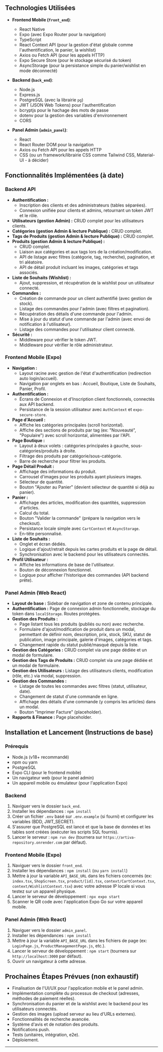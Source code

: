 ## Technologies Utilisées

- **Frontend Mobile (`front_end`)**:

  - React Native
  - Expo (avec Expo Router pour la navigation)
  - TypeScript
  - React Context API (pour la gestion d'état globale comme l'authentification, le panier, la wishlist)
  - Axios ou Fetch API (pour les appels HTTP)
  - Expo Secure Store (pour le stockage sécurisé du token)
  - AsyncStorage (pour la persistance simple du panier/wishlist en mode déconnecté)

- **Backend (`back_end`)**:

  - Node.js
  - Express.js
  - PostgreSQL (avec la librairie `pg`)
  - JWT (JSON Web Tokens) pour l'authentification
  - bcryptjs pour le hachage des mots de passe
  - dotenv pour la gestion des variables d'environnement
  - CORS

- **Panel Admin (`admin_panel`)**:
  - React
  - React Router DOM pour la navigation
  - Axios ou Fetch API pour les appels HTTP
  - CSS (ou un framework/librairie CSS comme Tailwind CSS, Material-UI - à décider)

## Fonctionnalités Implémentées (à date)

### Backend API

- **Authentification :**
  - Inscription des clients et des administrateurs (tables séparées).
  - Connexion unifiée pour clients et admins, retournant un token JWT et le rôle.
- **Utilisateurs (gestion Admin) :** CRUD complet pour les utilisateurs clients.
- **Catégories (gestion Admin & lecture Publique) :** CRUD complet.
- **Tags de Produits (gestion Admin & lecture Publique) :** CRUD complet.
- **Produits (gestion Admin & lecture Publique) :**
  - CRUD complet.
  - Liaison aux catégories et aux tags lors de la création/modification.
  - API de listage avec filtres (catégorie, tag, recherche), pagination, et tri aléatoire.
  - API de détail produit incluant les images, catégories et tags associés.
- **Liste de Souhaits (Wishlist) :**
  - Ajout, suppression, et récupération de la wishlist pour un utilisateur connecté.
- **Commandes :**
  - Création de commande pour un client authentifié (avec gestion de stock).
  - Listage des commandes pour l'admin (avec filtres et pagination).
  - Récupération des détails d'une commande pour l'admin.
  - Mise à jour du statut d'une commande par l'admin (avec envoi de notification à l'utilisateur).
  - Listage des commandes pour l'utilisateur client connecté.
- **Sécurité :**
  - Middleware pour vérifier le token JWT.
  - Middleware pour vérifier le rôle administrateur.

### Frontend Mobile (Expo)

- **Navigation :**
  - Layout racine avec gestion de l'état d'authentification (redirection auto login/accueil).
  - Navigation par onglets en bas : Accueil, Boutique, Liste de Souhaits, Panier, Profil.
- **Authentification :**
  - Écrans de Connexion et d'Inscription client fonctionnels, connectés aux API backend.
  - Persistance de la session utilisateur avec `AuthContext` et `expo-secure-store`.
- **Page d'Accueil :**
  - Affiche les catégories principales (scroll horizontal).
  - Affiche des sections de produits par tag (ex: "Nouveauté", "Populaire") avec scroll horizontal, alimentées par l'API.
- **Page Boutique :**
  - Layout à deux volets : catégories principales à gauche, sous-catégories/produits à droite.
  - Filtrage des produits par catégorie/sous-catégorie.
  - Barre de recherche pour filtrer les produits.
- **Page Détail Produit :**
  - Affichage des informations du produit.
  - Carrousel d'images pour les produits ayant plusieurs images.
  - Sélecteur de quantité.
  - Bouton "Ajouter au Panier" (devient sélecteur de quantité si déjà au panier).
- **Panier :**
  - Affichage des articles, modification des quantités, suppression d'articles.
  - Calcul du total.
  - Bouton "Valider la commande" (prépare la navigation vers le checkout).
  - Persistance locale simple avec `CartContext` et `AsyncStorage`.
  - En-tête personnalisé.
- **Liste de Souhaits :**
  - Onglet et écran dédiés.
  - Logique d'ajout/retrait depuis les cartes produits et la page de détail.
  - Synchronisation avec le backend pour les utilisateurs connectés.
- **Profil Utilisateur :**
  - Affiche les informations de base de l'utilisateur.
  - Bouton de déconnexion fonctionnel.
  - Logique pour afficher l'historique des commandes (API backend prête).

### Panel Admin (Web React)

- **Layout de base :** Sidebar de navigation et zone de contenu principale.
- **Authentification :** Page de connexion admin fonctionnelle, stockage du token dans `localStorage`. Routes protégées.
- **Gestion des Produits :**
  - Page listant tous les produits (publiés ou non) avec recherche.
  - Formulaire d'ajout/modification de produit dans un modal, permettant de définir nom, description, prix, stock, SKU, statut de publication, image principale, galerie d'images, catégories et tags.
  - Changement rapide du statut publié/masqué depuis la liste.
- **Gestion des Catégories :** CRUD complet via une page dédiée et un modal de formulaire.
- **Gestion des Tags de Produits :** CRUD complet via une page dédiée et un modal de formulaire.
- **Gestion des Utilisateurs :** Listage des utilisateurs clients, modification (rôle, etc.) via modal, suppression.
- **Gestion des Commandes :**
  - Listage de toutes les commandes avec filtres (statut, utilisateur, date).
  - Changement de statut d'une commande en ligne.
  - Affichage des détails d'une commande (y compris les articles) dans un modal.
  - Bouton "Imprimer Facture" (placeholder).
- **Rapports & Finance :** Page placeholder.

## Installation et Lancement (Instructions de base)

### Prérequis

- Node.js (v18+ recommandé)
- npm ou yarn
- PostgreSQL
- Expo CLI (pour le frontend mobile)
- Un navigateur web (pour le panel admin)
- Un appareil mobile ou émulateur (pour l'application Expo)

### Backend

1.  Naviguer vers le dossier `back_end`.
2.  Installer les dépendances : `npm install`
3.  Créer un fichier `.env` basé sur `.env.example` (si fourni) et configurer les variables (BDD, JWT_SECRET).
4.  S'assurer que PostgreSQL est lancé et que la base de données et les tables sont créées (exécuter les scripts SQL fournis).
5.  Lancer le serveur : `npm run dev` (tournera sur `https://artiva-repository.onrender.com` par défaut).

### Frontend Mobile (Expo)

1.  Naviguer vers le dossier `front_end`.
2.  Installer les dépendances : `npm install` (ou `yarn install`)
3.  Mettre à jour la variable `API_BASE_URL` dans les fichiers concernés (ex: `index.tsx`, `ShopScreen.tsx`, `product/[id].tsx`, `context/CartContext.tsx`, `context/WishlistContext.tsx`) avec votre adresse IP locale si vous testez sur un appareil physique.
4.  Lancer le serveur de développement : `npx expo start`
5.  Scanner le QR code avec l'application Expo Go sur votre appareil mobile.

### Panel Admin (Web React)

1.  Naviguer vers le dossier `admin_panel`.
2.  Installer les dépendances : `npm install`
3.  Mettre à jour la variable `API_BASE_URL` dans les fichiers de page (ex: `LoginPage.js`, `ProductManagementPage.js`, etc.).
4.  Lancer le serveur de développement : `npm start` (tournera sur `http://localhost:3000` par défaut).
5.  Ouvrir un navigateur à cette adresse.

## Prochaines Étapes Prévues (non exhaustif)

- Finalisation de l'UI/UX pour l'application mobile et le panel admin.
- Implémentation complète du processus de checkout (adresses, méthodes de paiement réelles).
- Synchronisation du panier et de la wishlist avec le backend pour les utilisateurs connectés.
- Gestion des images (upload serveur au lieu d'URLs externes).
- Fonctionnalités de recherche avancée.
- Système d'avis et de notation des produits.
- Notifications push.
- Tests (unitaires, intégration, e2e).
- Déploiement.

---
